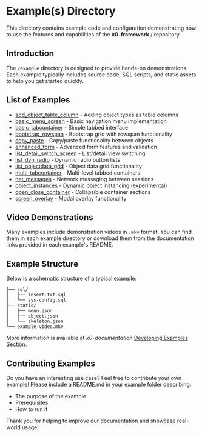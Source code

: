 # Example(s) Directory

This directory contains example code and configuration demonstrating how to use
the features and capabilities of the **x0-framework** / repository.

## Introduction

The `/example` directory is designed to provide hands-on demonstrations. Each
example typically includes source code, SQL scripts, and static assets to help you
get started quickly.

## List of Examples

- [add_object_table_column](https://github.com/WEBcodeX1/x0/tree/main/example/add_object_table_column) - Adding object types as table columns
- [basic_menu_screen](https://github.com/WEBcodeX1/x0/tree/main/example/basic_menu_screen) - Basic navigation menu implementation
- [basic_tabcontainer](https://github.com/WEBcodeX1/x0/tree/main/example/basic_tabcontainer) - Simple tabbed interface
- [bootstrap_rowspan](https://github.com/WEBcodeX1/x0/tree/main/example/bootstrap_rowspan) - Bootstrap grid with rowspan functionality
- [copy_paste](https://github.com/WEBcodeX1/x0/tree/main/example/copy_paste) - Copy/paste functionality between objects
- [enhanced_form](https://github.com/WEBcodeX1/x0/tree/main/example/enhanced_form) - Advanced form features and validation
- [list_detail_switch_screen](https://github.com/WEBcodeX1/x0/tree/main/example/list_detail_switch_screen) - List/detail view switching
- [list_dyn_radio](https://github.com/WEBcodeX1/x0/tree/main/example/list_dyn_radio) - Dynamic radio button lists
- [list_objectdata_grid](https://github.com/WEBcodeX1/x0/tree/main/example/list_objectdata_grid) - Object data grid functionality
- [multi_tabcontainer](https://github.com/WEBcodeX1/x0/tree/main/example/multi_tabcontainer) - Multi-level tabbed containers
- [net_messages](https://github.com/WEBcodeX1/x0/tree/main/example/net_messages) - Network messaging between sessions
- [object_instances](https://github.com/WEBcodeX1/x0/tree/main/example/object_instances) - Dynamic object instancing (experimental)
- [open_close_container](https://github.com/WEBcodeX1/x0/tree/main/example/open_close_container) - Collapsible container sections
- [screen_overlay](https://github.com/WEBcodeX1/x0/tree/main/example/screen_overlay) - Modal overlay functionality

## Video Demonstrations

Many examples include demonstration videos in `.mkv` format. You can find them in each example directory or download them from the documentation links provided in each example's README.

## Example Structure

Below is a schematic structure of a typical example:

```
├── sql/
│   ├── insert-txt.sql
│   └── sys-config.sql
├── static/
│   ├── menu.json
│   ├── object.json
│   └── skeleton.json
└── example-video.mkv
```

More information is available at *x0-documentation* [Developing Examples Section](https://docs.webcodex.de/x0/v1.0/dev-examples.html).

## Contributing Examples

Do you have an interesting use case? Feel free to contribute your own example!
Please include a README.md in your example folder describing:

- The purpose of the example
- Prerequisites
- How to run it

Thank you for helping to improve our documentation and showcase real-world usage!
